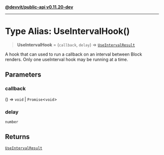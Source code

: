 [**@devvit/public-api v0.11.20-dev**](../README.md)

---

# Type Alias: UseIntervalHook()

> **UseIntervalHook** = (`callback`, `delay`) => [`UseIntervalResult`](UseIntervalResult.md)

A hook that can used to run a callback on an interval between Block renders. Only one useInterval hook may be running at a time.

## Parameters

### callback

() => `void` \| `Promise`\<`void`\>

### delay

`number`

## Returns

[`UseIntervalResult`](UseIntervalResult.md)
